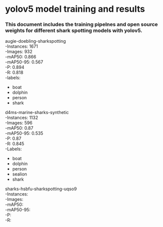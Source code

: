 # yolov5 model training and results

###  This document includes the training pipelnes and open source weights for different shark spotting models with yolov5. <br>


augie-doebling-sharkspotting <br>
-Instances: 1671 <br>
-Images: 932 <br>
-mAP50: 0.866 <br>
-mAP50-95: 0.567 <br>
-P: 0.894 <br>
-R: 0.818 <br>
-labels: <br>
- boat
- dolphin
- person
- shark<br>


d4ms-marine-sharks-synthetic <br>
-Instances: 1132 <br>
-Images: 596 <br>
-mAP50: 0.87 <br>
-mAP50-95: 0.535 <br>
-P: 0.87 <br>
-R: 0.845 <br>
-Labels:<br>
  - boat
  - dolphin
  - person
  - sealion
  - shark<br>


sharks-hsbfu-sharkspotting-uqso9 <br>
-Instances: <br>
-Images: <br>
-mAP50: <br>
-mAP50-95: <br>
-P: <br>
-R:<br>
